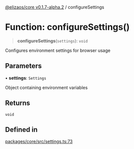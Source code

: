 [@elizaos/core v0.1.7-alpha.2](../index.md) / configureSettings

# Function: configureSettings()

> **configureSettings**(`settings`): `void`

Configures environment settings for browser usage

## Parameters

• **settings**: `Settings`

Object containing environment variables

## Returns

`void`

## Defined in

[packages/core/src/settings.ts:73](https://github.com/elizaos/eliza/blob/main/packages/core/src/settings.ts#L73)
